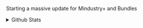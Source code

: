 Starting a massive update for Mindustry+ and Bundles



<details>
  <summary>Github Stats</summary>
  
  ![Github Stats](https://github-readme-stats.vercel.app/api?username=SMOLKEYS&count_private=true&show_icons=true&include_all_commits=true&hide_border=true&count_private=true&theme=dark)
  ![Top Languages](https://github-readme-stats.vercel.app/api/top-langs/?username=SMOLKEYS&show_icons=true&include_all_commits=true&hide_border=true&count_private=true&theme=dark&langs_count=10)
</details>
